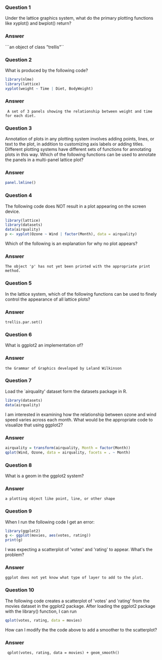### Question 1
Under the lattice graphics system, what do the primary plotting functions like xyplot() and bwplot() return?

### Answer
```an object of class "trellis"``

### Question 2
What is produced by the following code?
```R
library(nlme)
library(lattice)
xyplot(weight ~ Time | Diet, BodyWeight)
```

### Answer
``` A set of 3 panels showing the relationship between weight and time for each diet.```

### Question 3
Annotation of plots in any plotting system involves adding points, lines, or text to the plot, in addition to customizing axis labels or adding titles. Different plotting systems have different sets of functions for annotating plots in this way. Which of the following functions can be used to annotate the panels in a multi-panel lattice plot?

### Answer 
```R
panel.lmline()
```

### Question 4  
The following code does NOT result in a plot appearing on the screen device.
```R
library(lattice)
library(datasets)
data(airquality)
p <- xyplot(Ozone ~ Wind | factor(Month), data = airquality)
```
Which of the following is an explanation for why no plot appears?

### Answer 
```The object 'p' has not yet been printed with the appropriate print method.```

### Question 5
In the lattice system, which of the following functions can be used to finely control the appearance of all lattice plots?

### Answer 
``` trellis.par.set() ```

### Question 6
What is ggplot2 an implementation of?

### Answer 
``` the Grammar of Graphics developed by Leland Wilkinson ```

### Question 7
Load the `airquality' dataset form the datasets package in R.
```R
library(datasets)
data(airquality)
```
I am interested in examining how the relationship between ozone and wind speed varies across each month. What would be the appropriate code to visualize that using ggplot2?

### Answer 

```R
airquality = transform(airquality, Month = factor(Month))
qplot(Wind, Ozone, data = airquality, facets = . ~ Month)
```

### Question 8
What is a geom in the ggplot2 system?

### Answer 

``` a plotting object like point, line, or other shape ```

### Question 9
When I run the following code I get an error:
```R
library(ggplot2)
g <- ggplot(movies, aes(votes, rating))
print(g)
```
I was expecting a scatterplot of 'votes' and 'rating' to appear. What's the problem?

### Answer 
```ggplot does not yet know what type of layer to add to the plot.```

### Question 10
The following code creates a scatterplot of 'votes' and 'rating' from the movies dataset in the ggplot2 package. After loading the ggplot2 package with the library() function, I can run

```R  
qplot(votes, rating, data = movies) 
```
How can I modify the the code above to add a smoother to the scatterplot?

### Answer
``` qplot(votes, rating, data = movies) + geom_smooth()```
